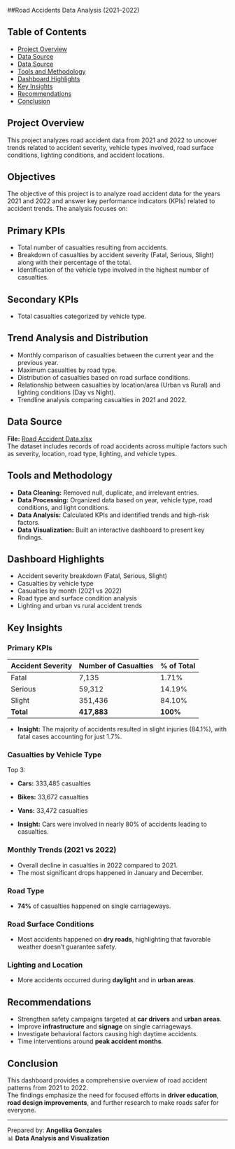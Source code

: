 ##Road Accidents Data Analysis (2021–2022)

## Table of Contents
- [Project Overview](#project-overview)
- [Data Source](#objectives)
- [Data Source](#data-source)
- [Tools and Methodology](#tools-and-methodology)
- [Dashboard Highlights](#dashboard-highlights)
- [Key Insights](#key-insights)
- [Recommendations](#recommendations)
- [Conclusion](#conclusion)

## Project Overview
This project analyzes road accident data from 2021 and 2022 to uncover trends related to accident severity, vehicle types involved, road surface conditions, lighting conditions, and accident locations. 

## Objectives
The objective of this project is to analyze road accident data for the years 2021 and 2022 and answer key performance indicators (KPIs) related to accident trends. The analysis focuses on:

## Primary KPIs
- Total number of casualties resulting from accidents.
- Breakdown of casualties by accident severity (Fatal, Serious, Slight) along with their percentage of the total.
- Identification of the vehicle type involved in the highest number of casualties.

## Secondary KPIs
- Total casualties categorized by vehicle type.

## Trend Analysis and Distribution
- Monthly comparison of casualties between the current year and the previous year.
- Maximum casualties by road type.
- Distribution of casualties based on road surface conditions.
- Relationship between casualties by location/area (Urban vs Rural) and lighting conditions (Day vs Night).
- Trendline analysis comparing casualties in 2021 and 2022.

## Data Source
**File:** [Road Accident Data.xlsx]([path_to_file](https://docs.google.com/spreadsheets/d/1R_uaoZL18nRbqC_MULVne90h3SdRbAyn/edit?gid=1319047066#gid=1319047066))  
The dataset includes records of road accidents across multiple factors such as severity, location, road type, lighting, and vehicle types.

## Tools and Methodology
- **Data Cleaning:** Removed null, duplicate, and irrelevant entries.
- **Data Processing:** Organized data based on year, vehicle type, road conditions, and light conditions.
- **Data Analysis:** Calculated KPIs and identified trends and high-risk factors.
- **Data Visualization:** Built an interactive dashboard to present key findings.

## Dashboard Highlights
- Accident severity breakdown (Fatal, Serious, Slight)
- Casualties by vehicle type
- Casualties by month (2021 vs 2022)
- Road type and surface condition analysis
- Lighting and urban vs rural accident trends

## Key Insights

### Primary KPIs

| Accident Severity | Number of Casualties | % of Total |
|-------------------|----------------------|------------|
| Fatal             | 7,135                | 1.71%      |
| Serious           | 59,312               | 14.19%     |
| Slight            | 351,436              | 84.10%     |
| **Total**         | **417,883**          | **100%**   |

- **Insight:** The majority of accidents resulted in slight injuries (84.1%), with fatal cases accounting for just 1.7%.

### Casualties by Vehicle Type

Top 3:
- **Cars:** 333,485 casualties
- **Bikes:** 33,672 casualties
- **Vans:** 33,472 casualties

- **Insight:** Cars were involved in nearly 80% of accidents leading to casualties.

### Monthly Trends (2021 vs 2022)
- Overall decline in casualties in 2022 compared to 2021.
- The most significant drops happened in January and December.

### Road Type
- **74%** of casualties happened on single carriageways.

### Road Surface Conditions
- Most accidents happened on **dry roads**, highlighting that favorable weather doesn’t guarantee safety.

### Lighting and Location
- More accidents occurred during **daylight** and in **urban areas**.

## Recommendations
- Strengthen safety campaigns targeted at **car drivers** and **urban areas**.
- Improve **infrastructure** and **signage** on single carriageways.
- Investigate behavioral factors causing high daytime accidents.
- Time interventions around **peak accident months**.

## Conclusion
This dashboard provides a comprehensive overview of road accident patterns from 2021 to 2022.  
The findings emphasize the need for focused efforts in **driver education**, **road design improvements**, and further research to make roads safer for everyone.

---

Prepared by: **Angelika Gonzales**  
📊 **Data Analysis and Visualization**
